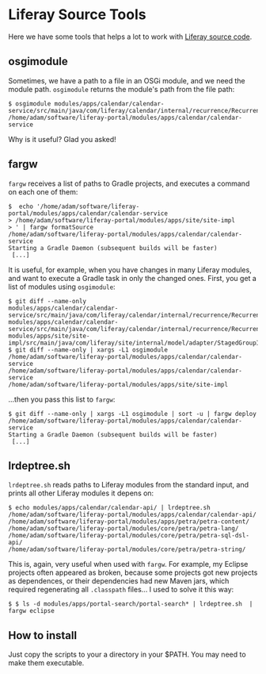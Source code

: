 # Liferay Source Tools

Here we have some tools that helps a lot to work with [Liferay source code](https://github.com/liferay/liferay-portal/).

## osgimodule

Sometimes, we have a path to a file in an OSGi module, and we need the module path. `osgimodule` returns the module's path from the file path:

    $ osgimodule modules/apps/calendar/calendar-service/src/main/java/com/liferay/calendar/internal/recurrence/RecurrenceSplitImpl.java 
    /home/adam/software/liferay-portal/modules/apps/calendar/calendar-service

Why is it useful? Glad you asked!

## fargw

`fargw` receives a list of paths to Gradle projects, and executes a command on each one of them:

    $  echo '/home/adam/software/liferay-portal/modules/apps/calendar/calendar-service
    > /home/adam/software/liferay-portal/modules/apps/site/site-impl
    > ' | fargw formatSource
    /home/adam/software/liferay-portal/modules/apps/calendar/calendar-service
    Starting a Gradle Daemon (subsequent builds will be faster)
     [...]

It is useful, for example, when you have changes in many Liferay modules, and want to execute a Gradle task in only the changed ones.
First, you get a list of modules using `osgimodule`:

    $ git diff --name-only
    modules/apps/calendar/calendar-service/src/main/java/com/liferay/calendar/internal/recurrence/RecurrenceSplit.java
    modules/apps/calendar/calendar-service/src/main/java/com/liferay/calendar/internal/recurrence/RecurrenceSplitImpl.java
    modules/apps/site/site-impl/src/main/java/com/liferay/site/internal/model/adapter/StagedGroupImpl.java
    $ git diff --name-only | xargs -L1 osgimodule
    /home/adam/software/liferay-portal/modules/apps/calendar/calendar-service
    /home/adam/software/liferay-portal/modules/apps/calendar/calendar-service
    /home/adam/software/liferay-portal/modules/apps/site/site-impl

...then you pass this list to `fargw`:

    $ git diff --name-only | xargs -L1 osgimodule | sort -u | fargw deploy
    /home/adam/software/liferay-portal/modules/apps/calendar/calendar-service
    Starting a Gradle Daemon (subsequent builds will be faster)
     [...]

## lrdeptree.sh

`lrdeptree.sh` reads paths to Liferay modules from the standard input, and prints all other Liferay modules it depens on:

    $ echo modules/apps/calendar/calendar-api/ | lrdeptree.sh 
    /home/adam/software/liferay-portal/modules/apps/calendar/calendar-api/
    /home/adam/software/liferay-portal/modules/apps/petra/petra-content/
    /home/adam/software/liferay-portal/modules/core/petra/petra-lang/
    /home/adam/software/liferay-portal/modules/core/petra/petra-sql-dsl-api/
    /home/adam/software/liferay-portal/modules/core/petra/petra-string/

This is, again, very useful when used with `fargw`. For example, my Eclipse projects often appeared as broken, because
some projects got new projects as dependences, or their dependencies had new Maven jars, which required regenerating
all `.classpath` files... I used to solve it this way:

    $ $ ls -d modules/apps/portal-search/portal-search* | lrdeptree.sh  | fargw eclipse

## How to install

Just copy the scripts to your a directory in your $PATH. You may need to make them executable.
